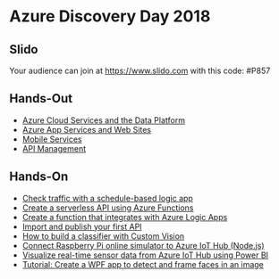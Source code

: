 # Azure Discovery Day 2018

## Slido
Your audience can join at https://www.slido.com
with this code: #P857

## Hands-Out

* [Azure Cloud Services and the Data Platform](slides/Keynote.pdf)
* [Azure App Services and Web Sites](slides/AppService.pdf)
* [Mobile Services](slides/Mobile.pdf)
* [API Management](slides/APIManagementIntro.pdf)

## Hands-On

* [Check traffic with a schedule-based logic app](https://docs.microsoft.com/en-us/azure/logic-apps/tutorial-build-schedule-recurring-logic-app-workflow)
* [Create a serverless API using Azure Functions](https://docs.microsoft.com/en-us/azure/azure-functions/functions-create-serverless-api)
* [Create a function that integrates with Azure Logic Apps](https://docs.microsoft.com/en-us/azure/azure-functions/functions-twitter-email)
* [Import and publish your first API](https://docs.microsoft.com/en-us/azure/api-management/import-and-publish)
* [How to build a classifier with Custom Vision](https://docs.microsoft.com/en-us/azure/cognitive-services/custom-vision-service/getting-started-build-a-classifier)
* [Connect Raspberry Pi online simulator to Azure IoT Hub (Node.js)](https://azure-samples.github.io/raspberry-pi-web-simulator/#Getstarted)
* [Visualize real-time sensor data from Azure IoT Hub using Power BI](https://docs.microsoft.com/en-us/azure/iot-hub/iot-hub-live-data-visualization-in-power-bi)
* [Tutorial: Create a WPF app to detect and frame faces in an image](https://docs.microsoft.com/en-us/azure/cognitive-services/Face/Tutorials/FaceAPIinCSharpTutorial)
